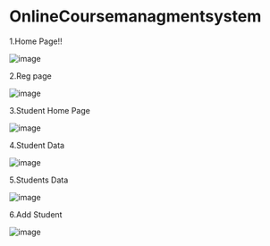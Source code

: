 # OnlineCoursemanagmentsystem
1.Home Page!!


![image](https://github.com/user-attachments/assets/3d664f3e-1c05-45a0-8c6b-7b4c5b071869)


2.Reg page


![image](https://github.com/user-attachments/assets/40fa1e72-0b72-48e9-b01e-2b346c8ef32c)


3.Student Home Page


![image](https://github.com/user-attachments/assets/74d0cb75-3f0b-40bc-ab48-acc7c1b706c8)


4.Student Data


![image](https://github.com/user-attachments/assets/4e5ee1cf-9516-4b27-a4d9-ba2ea9fdc21c)


5.Students Data


![image](https://github.com/user-attachments/assets/86606cd2-8afa-4a72-a3cd-d540b92aabb9)


6.Add Student 


![image](https://github.com/user-attachments/assets/28438753-e5bd-4db8-8bff-2636c8e879b6)





